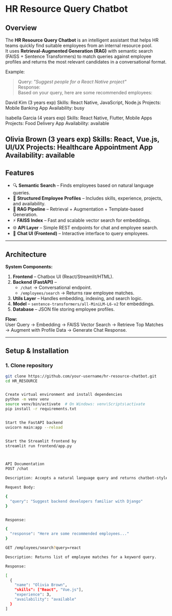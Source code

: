 # HR Resource Query Chatbot

## Overview
The **HR Resource Query Chatbot** is an intelligent assistant that helps HR teams quickly find suitable employees from an internal resource pool.  
It uses **Retrieval-Augmented Generation (RAG)** with semantic search (FAISS + Sentence Transformers) to match queries against employee profiles and returns the most relevant candidates in a conversational format.  

Example:  
> Query: *"Suggest people for a React Native project"*  
> Response:  
Based on your query, here are some recommended employees:

David Kim (3 years exp) Skills: React Native, JavaScript, Node.js Projects: Mobile Banking App Availability: busy

Isabella Garcia (4 years exp) Skills: React Native, Flutter, Mobile Apps Projects: Food Delivery App Availability: available

Olivia Brown (3 years exp) Skills: React, Vue.js, UI/UX Projects: Healthcare Appointment App Availability: available
---

## Features
- 🔍 **Semantic Search** – Finds employees based on natural language queries.  
- 📂 **Structured Employee Profiles** – Includes skills, experience, projects, and availability.  
- 🤖 **RAG Pipeline** – Retrieval + Augmentation + Template-based Generation.  
- ⚡ **FAISS Index** – Fast and scalable vector search for embeddings.  
- 🌐 **API Layer** – Simple REST endpoints for chat and employee search.  
- 💬 **Chat UI (Frontend)** – Interactive interface to query employees.  

---

## Architecture
**System Components:**  
1. **Frontend** – Chatbox UI (React/Streamlit/HTML).  
2. **Backend (FastAPI)** –  
   - `/chat` → Conversational endpoint.  
   - `/employees/search` → Returns raw employee matches.  
3. **Utils Layer** – Handles embedding, indexing, and search logic.  
4. **Model** – `sentence-transformers/all-MiniLM-L6-v2` for embeddings.  
5. **Database** – JSON file storing employee profiles.  

**Flow:**  
User Query → Embedding → FAISS Vector Search → Retrieve Top Matches → Augment with Profile Data → Generate Chat Response.  

---

## Setup & Installation
### 1. Clone repository
```bash
git clone https://github.com/your-username/hr-resource-chatbot.git
cd HR_RESOURCE


Create virtual environment and install dependencies
python -m venv venv
source venv/bin/activate  # On Windows: venv\Scripts\activate
pip install -r requirements.txt


Start the FastAPI backend
uvicorn main:app --reload


Start the Streamlit frontend by
streamlit run frontend/app.py



API Documentation
POST /chat

Description: Accepts a natural language query and returns chatbot-style recommendations.

Request Body:

{
  "query": "Suggest backend developers familiar with Django"
}


Response:

{
  "response": "Here are some recommended employees..."
}

GET /employees/search?query=react

Description: Returns list of employee matches for a keyword query.

Response:

[
  {
    "name": "Olivia Brown",
    "skills": ["React", "Vue.js"],
    "experience": 3,
    "availability": "available"
  }
]
